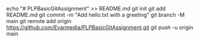 echo "# PLPBasicGitAssignment" >> README.md
git init
git add README.md
git commit -m "Add hello.txt with a greeting"
git branch -M main
git remote add origin https://github.com/Evarmedia/PLPBasicGitAssignment.git
git push -u origin main
